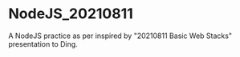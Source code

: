 # NodeJS_20210811
A NodeJS practice as per inspired by "20210811 Basic Web Stacks" presentation to Ding.
